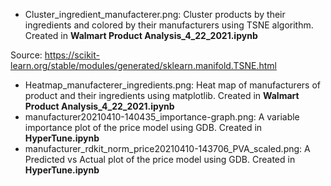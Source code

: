 * Cluster_ingredient_manufacterer.png: Cluster products by their ingredients and colored by their manufacturers using TSNE algorithm. Created in **Walmart Product Analysis_4_22_2021.ipynb**

Source: https://scikit-learn.org/stable/modules/generated/sklearn.manifold.TSNE.html
* Heatmap_manufacterer_ingredients.png: Heat map of manufacturers of product and their ingredients using matplotlib. Created in **Walmart Product Analysis_4_22_2021.ipynb**
* manufacturer20210410-140435_importance-graph.png: A variable importance plot of the price model using GDB. Created in **HyperTune.ipynb**
* manufacturer_rdkit_norm_price20210410-143706_PVA_scaled.png: A Predicted vs Actual plot of the price model using GDB. Created in **HyperTune.ipynb**